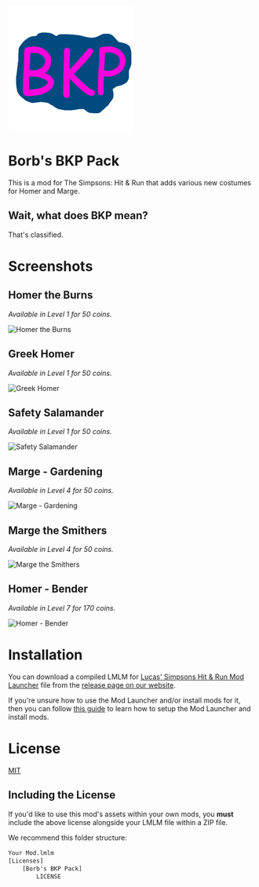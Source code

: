 ![Mod Icon](https://github.com/donutteam/borbs-bkp-pack/blob/main/Mods/Borb's%20BKP%20Pack/Icon.png)

# Borb's BKP Pack
This is a mod for The Simpsons: Hit & Run that adds various new costumes for Homer and Marge.

## Wait, what does BKP mean?
That's classified.

# Screenshots
## Homer the Burns

*Available in Level 1 for 50 coins.*

![Homer the Burns](https://github.com/donutteam/borbs-bkp-pack/blob/main/Mods/Borb's%20BKP%20Pack/Promotional/Screenshots/screenshot1.png)

## Greek Homer

*Available in Level 1 for 50 coins.*

![Greek Homer](https://github.com/donutteam/borbs-bkp-pack/blob/main/Mods/Borb's%20BKP%20Pack/Promotional/Screenshots/screenshot2.png)

## Safety Salamander

*Available in Level 1 for 50 coins.*

![Safety Salamander](https://github.com/donutteam/borbs-bkp-pack/blob/main/Mods/Borb's%20BKP%20Pack/Promotional/Screenshots/screenshot3.png)

## Marge - Gardening

*Available in Level 4 for 50 coins.*

![Marge - Gardening](https://github.com/donutteam/borbs-bkp-pack/blob/main/Mods/Borb's%20BKP%20Pack/Promotional/Screenshots/screenshot4.png)

## Marge the Smithers

*Available in Level 4 for 50 coins.*

![Marge the Smithers](https://github.com/donutteam/borbs-bkp-pack/blob/main/Mods/Borb's%20BKP%20Pack/Promotional/Screenshots/screenshot5.png)

## Homer - Bender

*Available in Level 7 for 170 coins.*

![Homer - Bender](https://github.com/donutteam/borbs-bkp-pack/blob/main/Mods/Borb's%20BKP%20Pack/Promotional/Screenshots/screenshot6.png)

# Installation
You can download a compiled LMLM for [Lucas' Simpsons Hit & Run Mod Launcher](https://donutteam.com/releases/view/lucas-mod-launcher) file from the [release page on our website](https://donutteam.com/releases/view/donut-mod-3).

If you're unsure how to use the Mod Launcher and/or install mods for it, then you can follow [this guide](https://docs.donutteam.com/docs/lucasmodlauncher/setup) to learn how to setup the Mod Launcher and install mods.

# License
[MIT](LICENSE)

## Including the License
If you'd like to use this mod's assets within your own mods, you **must** include the above license alongside your LMLM file within a ZIP file.

We recommend this folder structure:

```
Your Mod.lmlm
[Licenses]
	[Borb's BKP Pack]
		LICENSE
```
